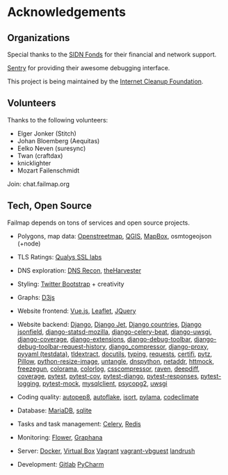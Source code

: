 # Acknowledgements

## Organizations
Special thanks to the [SIDN Fonds](https://www.sidnfonds.nl/) for their financial and network support.

[Sentry](https://sentry.io) for providing their awesome debugging interface.

This project is being maintained by the [Internet Cleanup Foundation](https://internetcleanup.foundation).

## Volunteers
Thanks to the following volunteers:
- Elger Jonker (Stitch)
- Johan Bloemberg (Aequitas)
- Eelko Neven (suresync)
- Twan (craftdax)
- knicklighter
- Mozart Failenschmidt

Join: chat.failmap.org


## Tech, Open Source

Failmap depends on tons of services and open source projects.

*   Polygons, map data: [Openstreetmap](https://www.openstreetmap.org),
[QGIS](http://www.qgis.org/), [MapBox](https://www.mapbox.com/), osmtogeojson (+node)

*   TLS Ratings: [Qualys SSL labs](https://www.ssllabs.com/ssltest/)

*   DNS exploration: [DNS Recon](https://github.com/darkoperator/dnsrecon),
[theHarvester](https://github.com/laramies/theHarvester)

*   Styling: [Twitter Bootstrap](http://getbootstrap.com/) \+ creativity

*   Graphs: [D3js](https://d3js.org)

*   Website frontend: [Vue.js](https://vuejs.org/), [Leaflet](https:/http://leafletjs.com/), [JQuery](https://jquery.com/)

*   Website backend: [Django](https://www.djangoproject.com/), [Django Jet](https://github.com/geex-arts/django-jet),
[Django countries](https://github.com/SmileyChris/django-countries),
[Django jsonfield](https://github.com/dmkoch/django-jsonfield),
[django-statsd-mozilla](https://github.com/django-statsd/django-statsd),
[django-celery-beat](https://github.com/celery/django-celery-beat),
[django-uwsgi](https://docs.djangoproject.com/en/1.11/howto/deployment/wsgi/uwsgi/),
[django-coverage](http://pypi.python.org/pypi/django-coverage),
[django-extensions](https://github.com/django-extensions/django-extensions),
[django-debug-toolbar](https://github.com/jazzband/django-debug-toolbar),
[django-debug-toolbar-request-history](https://github.com/djsutho/django-debug-toolbar-request-history),
[django_compressor](http://pypi.python.org/pypi/django_compressor),
[django-proxy](https://github.com/mjumbewu/django-proxy),
[pyyaml (testdata)](https://pyyaml.org),
[tldextract](https://github.com/john-kurkowski/tldextract),
[docutils](http://docutils.sourceforge.net/),
[typing](https://docs.python.org/3.5/library/typing.html),
[requests](https://python-requests.org),
[certifi](https://github.com/certifi/python-certifi),
[pytz](https://pypi.python.org/pypi/pytz),
[Pillow](https://python-pillow.org),
[python-resize-image](https://pypi.python.org/pypi/python-resize-image),
[untangle](https://github.com/stchris/untangle),
[dnspython](https://dnspython.org/), [netaddr](https://github.com/drkjam/netaddr/),
[httmock](https://github.com/patrys/httmock), [freezegun](https://github.com/spulec/freezegun),
[colorama](https://github.com/tartley/colorama),
[colorlog](https://github.com/borntyping/python-colorlog),
[csscompressor](https://github.com/sprymix/csscompressor),
[raven](https://github.com/getsentry/raven-python),
[deepdiff](https://github.com/seperman/deepdiff),
[coverage](https://bitbucket.org/ned/coveragepy),
[pytest](https://pytest.org),
[pytest-cov](https://github.com/pytest-dev/pytest-cov),
[pytest-django](https://github.com/pytest-dev/pytest-django),
[pytest-responses](https://github.com/getsentry/pytest-responses),
[pytest-logging](https://github.com/saltstack/pytest-logging),
[pytest-mock](https://github.com/pytest-dev/pytest-mock/),
[mysqlclient](https://github.com/PyMySQL/mysqlclient-python),
[psycopg2](https://initd.org/psycopg/),
[uwsgi](https://uwsgi-docs.readthedocs.io/en/latest/)

*   Coding quality: [autopep8](https://github.com/hhatto/autopep8),
[autoflake](https://github.com/myint/autoflake),
[isort](https://github.com/timothycrosley/isort),
[pylama](https://github.com/klen/pylama),
[codeclimate](https://codeclimate.com/github/failmap/failmap)

*   Database: [MariaDB](https://mariadb.org/), [sqlite](https://sqlite.org/)

*   Tasks and task management: [Celery](https://www.celeryproject.org/),
[Redis](https://redis.io/)

*   Monitoring: [Flower](https://github.com/mher/flower), [Graphana](https://grafana.com)

*   Server: [Docker](https://github.com/mher/flower),
[Virtual Box](https://www.virtualbox.org/wiki/Downloads)
[Vagrant](https://www.vagrantup.com/downloads.html)
[vagrant-vbguest](https://github.com/dotless-de/vagrant-vbguest)
[landrush](https://github.com/vagrant-landrush/landrush)

*   Development: [Gitlab](https://gitlab.com/failmap/)
[PyCharm](https://www.jetbrains.com/pycharm/)